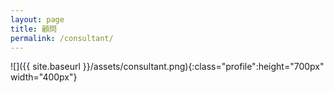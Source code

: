 ```yaml
---
layout: page
title: 顧問
permalink: /consultant/
---
```


![]({{ site.baseurl }}/assets/consultant.png){:class="profile":height="700px" width="400px"}
